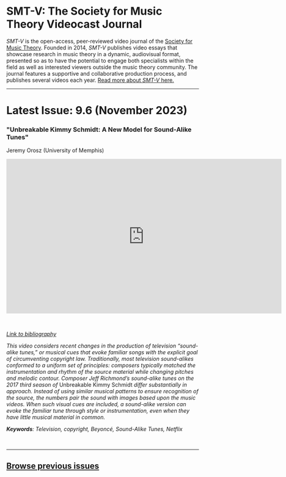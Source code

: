 # SMT-V: The Society for Music Theory Videocast Journal

_SMT-V_ is the open-access, peer-reviewed video journal of the [Society for Music Theory](http://www.societymusictheory.org). Founded in 2014, _SMT-V_ publishes video essays that showcase research in music theory in a dynamic, audiovisual format, presented so as to have the potential to engage both specialists within the field as well as interested viewers outside the music theory community. The journal features a supportive and collaborative production process, and publishes several videos each year. [Read more about _SMT-V_ here.](about)

<hr>

# Latest Issue: 9.6 (November 2023)

### "Unbreakable Kimmy Schmidt: A New Model for Sound-Alike Tunes"
Jeremy Orosz (University of Memphis)

<div class="intrinsic-container intrinsic-container-16x9">
<center><iframe src="https://player.vimeo.com/video/777304794?title=0&byline=0&portrait=0" width="720" height="405" frameborder="0" allow="autoplay; fullscreen" allowfullscreen></iframe></center>
</div><p>&nbsp;</p>

*[Link to bibliography](http://www.smt-v.org/bibliographies/9_5_Wu.pdf)*

*This video considers recent changes in the production of television “sound-alike tunes,” or musical cues that evoke familiar songs with the explicit goal of circumventing copyright law. Traditionally, most television sound-alikes conformed to a uniform set of principles: composers typically matched the instrumentation and rhythm of the source material while changing pitches and melodic contour. Composer Jeff Richmond’s sound-alike tunes on the 2017 third season of* Unbreakable Kimmy Schmidt *differ substantially in approach. Instead of using similar musical patterns to ensure recognition of the source, the numbers pair the sound with images based upon the music videos. When such visual cues are included, a sound-alike version can evoke the familiar tune through style or instrumentation, even when they have little musical material in common.*

***Keywords**: Television, copyright, Beyoncé, Sound-Alike Tunes, Netflix*

<!--DOI: [http://doi.org/10.30535/smtv.9.6](http://doi.org/10.30535/smtv.9.6)-->
<p>&nbsp;</p>
<hr>



## [Browse previous issues](archives)
